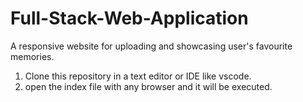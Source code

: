 # Full-Stack-Web-Application
A responsive website for uploading and showcasing user's favourite memories.


1. Clone this repository in a text editor or IDE like vscode.
2. open the index file with any browser and it will be executed.
 

